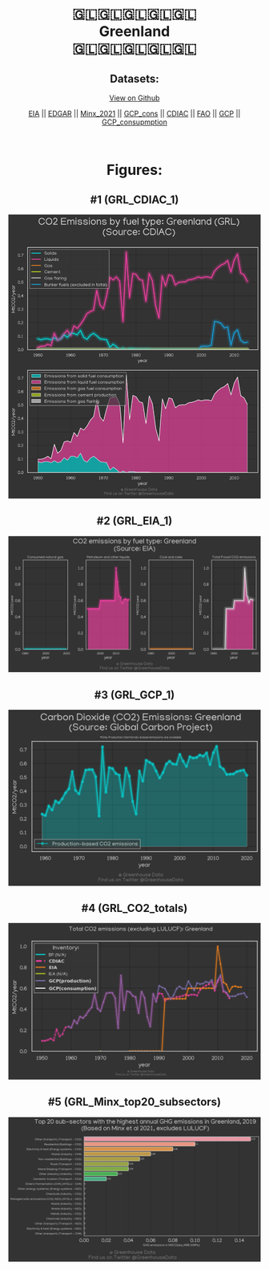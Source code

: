 
<center>
<h1 align="center">
🇬🇱🇬🇱🇬🇱🇬🇱🇬🇱
<br>
Greenland
<br>
🇬🇱🇬🇱🇬🇱🇬🇱🇬🇱
</h1>
<h2>Datasets:</h2>
<p><a href="https://github.com/dquintani/GreenhouseData/tree/master/country_data/GRL_Greenland/data">View on Github</a>
<br></p><p><a href="data/GRL_EIA.csv">EIA</a> || <a href="data/GRL_EDGAR.csv">EDGAR</a> || <a href="data/GRL_Minx_2021.csv">Minx_2021</a> || <a href="data/GRL_GCP_cons.csv">GCP_cons</a> || <a href="data/GRL_CDIAC.csv">CDIAC</a> || <a href="data/GRL_FAO.csv">FAO</a> || <a href="data/GRL_GCP.csv">GCP</a> || <a href="data/GRL_GCP_consupmption.csv">GCP_consupmption</a></p><p><br></p>
<h1>Figures:</h1><h2>#1 (GRL_CDIAC_1)</h2>
<p><img alt="" src="figures/GRL_CDIAC_1.png" /></p><h2>#2 (GRL_EIA_1)</h2>
<p><img alt="" src="figures/GRL_EIA_1.png" /></p><h2>#3 (GRL_GCP_1)</h2>
<p><img alt="" src="figures/GRL_GCP_1.png" /></p><h2>#4 (GRL_CO2_totals)</h2>
<p><img alt="" src="figures/GRL_CO2_totals.png" /></p><h2>#5 (GRL_Minx_top20_subsectors)</h2>
<p><img alt="" src="figures/GRL_Minx_top20_subsectors.png" /></p>
